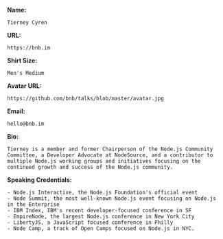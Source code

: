 **Name:**
```
Tierney Cyren
```

**URL:**
```
https://bnb.im
```

**Shirt Size:**
```
Men's Medium
```

**Avatar URL:**
```
https://github.com/bnb/talks/blob/master/avatar.jpg
```

**Email:**
```
hello@bnb.im
```

**Bio:**
```
Tierney is a member and former Chairperson of the Node.js Community Committee, a Developer Advocate at NodeSource, and a contributor to multiple Node.js working groups and initiatives focusing on the continued growth and success of the Node.js community.
```

**Speaking Credentials:**
```
- Node.js Interactive, the Node.js Foundation's official event
- Node Summit, the most well-known Node.js event focusing on Node.js in the Enterprise
- IBM Index, IBM's recent developer-focused conference in SF
- EmpireNode, the largest Node.js conference in New York City
- LibertyJS, a JavaScript focused conference in Philly
- Node Camp, a track of Open Camps focused on Node.js in NYC.
```
